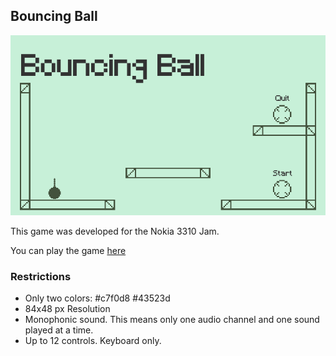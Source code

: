 ## Bouncing Ball
![](images/Banner.png)

This game was developed for the Nokia 3310 Jam.

You can play the game [here](https://smeurfy.itch.io/bouncing-ball)

### Restrictions
- Only two colors: #c7f0d8 #43523d
- 84x48 px Resolution
- Monophonic sound. This means only one audio channel and one sound played at a time.
- Up to 12 controls. Keyboard only.
